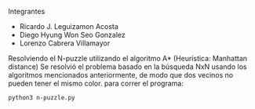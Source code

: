 Integrantes 
- Ricardo J. Leguizamon Acosta
- Diego Hyung Won Seo Gonzalez
- Lorenzo Cabrera Villamayor 

Resolviendo el N-puzzle utilizando el algoritmo A* (Heuristica: Manhattan distance)
Se resolvió el problema basado en la búsqueda NxN usando los algoritmos mencionados anteriormente, de modo que dos vecinos no pueden tener el mismo color.
para correr el programa: 
```
python3 n-puzzle.py
```
